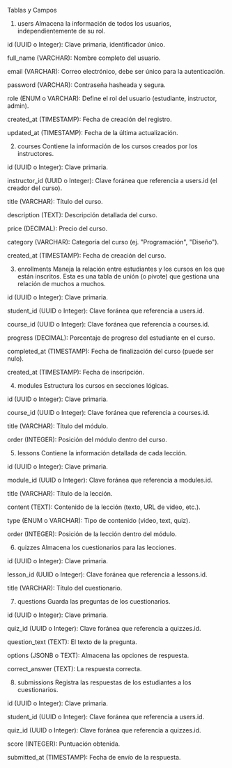 Tablas y Campos
1. users
Almacena la información de todos los usuarios, independientemente de su rol.

id (UUID o Integer): Clave primaria, identificador único.

full_name (VARCHAR): Nombre completo del usuario.

email (VARCHAR): Correo electrónico, debe ser único para la autenticación.

password (VARCHAR): Contraseña hasheada y segura.

role (ENUM o VARCHAR): Define el rol del usuario (estudiante, instructor, admin).

created_at (TIMESTAMP): Fecha de creación del registro.

updated_at (TIMESTAMP): Fecha de la última actualización.

2. courses
Contiene la información de los cursos creados por los instructores.

id (UUID o Integer): Clave primaria.

instructor_id (UUID o Integer): Clave foránea que referencia a users.id (el creador del curso).

title (VARCHAR): Título del curso.

description (TEXT): Descripción detallada del curso.

price (DECIMAL): Precio del curso.

category (VARCHAR): Categoría del curso (ej. "Programación", "Diseño").

created_at (TIMESTAMP): Fecha de creación del curso.

3. enrollments
Maneja la relación entre estudiantes y los cursos en los que están inscritos. Esta es una tabla de unión (o pivote) que gestiona una relación de muchos a muchos.

id (UUID o Integer): Clave primaria.

student_id (UUID o Integer): Clave foránea que referencia a users.id.

course_id (UUID o Integer): Clave foránea que referencia a courses.id.

progress (DECIMAL): Porcentaje de progreso del estudiante en el curso.

completed_at (TIMESTAMP): Fecha de finalización del curso (puede ser nulo).

created_at (TIMESTAMP): Fecha de inscripción.

4. modules
Estructura los cursos en secciones lógicas.

id (UUID o Integer): Clave primaria.

course_id (UUID o Integer): Clave foránea que referencia a courses.id.

title (VARCHAR): Título del módulo.

order (INTEGER): Posición del módulo dentro del curso.

5. lessons
Contiene la información detallada de cada lección.

id (UUID o Integer): Clave primaria.

module_id (UUID o Integer): Clave foránea que referencia a modules.id.

title (VARCHAR): Título de la lección.

content (TEXT): Contenido de la lección (texto, URL de video, etc.).

type (ENUM o VARCHAR): Tipo de contenido (video, text, quiz).

order (INTEGER): Posición de la lección dentro del módulo.

6. quizzes
Almacena los cuestionarios para las lecciones.

id (UUID o Integer): Clave primaria.

lesson_id (UUID o Integer): Clave foránea que referencia a lessons.id.

title (VARCHAR): Título del cuestionario.

7. questions
Guarda las preguntas de los cuestionarios.

id (UUID o Integer): Clave primaria.

quiz_id (UUID o Integer): Clave foránea que referencia a quizzes.id.

question_text (TEXT): El texto de la pregunta.

options (JSONB o TEXT): Almacena las opciones de respuesta.

correct_answer (TEXT): La respuesta correcta.

8. submissions
Registra las respuestas de los estudiantes a los cuestionarios.

id (UUID o Integer): Clave primaria.

student_id (UUID o Integer): Clave foránea que referencia a users.id.

quiz_id (UUID o Integer): Clave foránea que referencia a quizzes.id.

score (INTEGER): Puntuación obtenida.

submitted_at (TIMESTAMP): Fecha de envío de la respuesta.